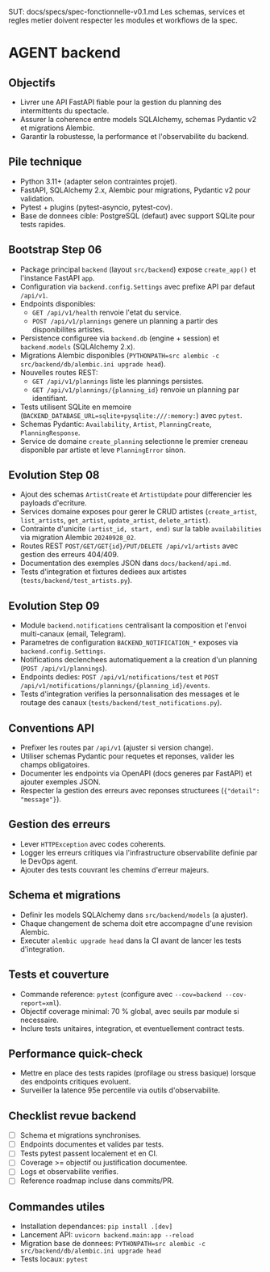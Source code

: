 SUT: docs/specs/spec-fonctionnelle-v0.1.md
Les schemas, services et regles metier doivent respecter les modules et workflows de la spec.

# AGENT backend

## Objectifs
- Livrer une API FastAPI fiable pour la gestion du planning des intermittents du spectacle.
- Assurer la coherence entre models SQLAlchemy, schemas Pydantic v2 et migrations Alembic.
- Garantir la robustesse, la performance et l'observabilite du backend.

## Pile technique
- Python 3.11+ (adapter selon contraintes projet).
- FastAPI, SQLAlchemy 2.x, Alembic pour migrations, Pydantic v2 pour validation.
- Pytest + plugins (pytest-asyncio, pytest-cov).
- Base de donnees cible: PostgreSQL (defaut) avec support SQLite pour tests rapides.

## Bootstrap Step 06
- Package principal `backend` (layout `src/backend`) expose `create_app()` et l'instance FastAPI `app`.
- Configuration via `backend.config.Settings` avec prefixe API par defaut `/api/v1`.
- Endpoints disponibles:
  - `GET /api/v1/health` renvoie l'etat du service.
  - `POST /api/v1/plannings` genere un planning a partir des disponibilites artistes.
- Persistence configuree via `backend.db` (engine + session) et `backend.models` (SQLAlchemy 2.x).
- Migrations Alembic disponibles (`PYTHONPATH=src alembic -c src/backend/db/alembic.ini upgrade head`).
- Nouvelles routes REST:
  - `GET /api/v1/plannings` liste les plannings persistes.
  - `GET /api/v1/plannings/{planning_id}` renvoie un planning par identifiant.
- Tests utilisent SQLite en memoire (`BACKEND_DATABASE_URL=sqlite+pysqlite:///:memory:`) avec `pytest`.
- Schemas Pydantic: `Availability`, `Artist`, `PlanningCreate`, `PlanningResponse`.
- Service de domaine `create_planning` selectionne le premier creneau disponible par artiste et leve `PlanningError` sinon.

## Evolution Step 08
- Ajout des schemas `ArtistCreate` et `ArtistUpdate` pour differencier les payloads d'ecriture.
- Services domaine exposes pour gerer le CRUD artistes (`create_artist`, `list_artists`, `get_artist`, `update_artist`, `delete_artist`).
- Contrainte d'unicite `(artist_id, start, end)` sur la table `availabilities` via migration Alembic `20240928_02`.
- Routes REST `POST/GET/GET{id}/PUT/DELETE /api/v1/artists` avec gestion des erreurs 404/409.
- Documentation des exemples JSON dans `docs/backend/api.md`.
- Tests d'integration et fixtures dediees aux artistes (`tests/backend/test_artists.py`).

## Evolution Step 09
- Module `backend.notifications` centralisant la composition et l'envoi multi-canaux (email, Telegram).
- Parametres de configuration `BACKEND_NOTIFICATION_*` exposes via `backend.config.Settings`.
- Notifications declenchees automatiquement a la creation d'un planning (`POST /api/v1/plannings`).
- Endpoints dedies: `POST /api/v1/notifications/test` et `POST /api/v1/notifications/plannings/{planning_id}/events`.
- Tests d'integration verifies la personnalisation des messages et le routage des canaux (`tests/backend/test_notifications.py`).

## Conventions API
- Prefixer les routes par `/api/v1` (ajuster si version change).
- Utiliser schemas Pydantic pour requetes et reponses, valider les champs obligatoires.
- Documenter les endpoints via OpenAPI (docs generes par FastAPI) et ajouter exemples JSON.
- Respecter la gestion des erreurs avec reponses structurees (`{"detail": "message"}`).

## Gestion des erreurs
- Lever `HTTPException` avec codes coherents.
- Logger les erreurs critiques via l'infrastructure observabilite definie par le DevOps agent.
- Ajouter des tests couvrant les chemins d'erreur majeurs.

## Schema et migrations
- Definir les models SQLAlchemy dans `src/backend/models` (a ajuster).
- Chaque changement de schema doit etre accompagne d'une revision Alembic.
- Executer `alembic upgrade head` dans la CI avant de lancer les tests d'integration.

## Tests et couverture
- Commande reference: `pytest` (configure avec `--cov=backend --cov-report=xml`).
- Objectif coverage minimal: 70 % global, avec seuils par module si necessaire.
- Inclure tests unitaires, integration, et eventuellement contract tests.

## Performance quick-check
- Mettre en place des tests rapides (profilage ou stress basique) lorsque des endpoints critiques evoluent.
- Surveiller la latence 95e percentile via outils d'observabilite.

## Checklist revue backend
- [ ] Schema et migrations synchronises.
- [ ] Endpoints documentes et valides par tests.
- [ ] Tests pytest passent localement et en CI.
- [ ] Coverage >= objectif ou justification documentee.
- [ ] Logs et observabilite verifies.
- [ ] Reference roadmap incluse dans commits/PR.

## Commandes utiles
- Installation dependances: `pip install .[dev]`
- Lancement API: `uvicorn backend.main:app --reload`
- Migration base de donnees: `PYTHONPATH=src alembic -c src/backend/db/alembic.ini upgrade head`
- Tests locaux: `pytest`
